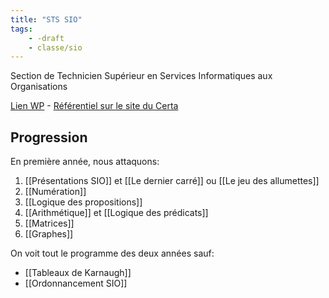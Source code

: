```yaml
---
title: "STS SIO"
tags:
    - -draft
    - classe/sio
---
```


Section de Technicien Supérieur en
Services Informatiques aux Organisations

[Lien WP](https://fr.wikipedia.org/wiki/Brevet_de_technicien_sup%C3%A9rieur_-_Services_informatiques_aux_organisations) - [Référentiel sur le site du Certa](https://www.reseaucerta.org/le-nouveau-bts-sio-2021)

## Progression

En première année, nous attaquons:

1. [[Présentations SIO]] et
  [[Le dernier carré]] ou [[Le jeu des allumettes]]
1. [[Numération]]
2. [[Logique des propositions]]
3. [[Arithmétique]] et [[Logique des prédicats]]
4. [[Matrices]]
5. [[Graphes]]

On voit tout le programme des deux années
sauf:

- [[Tableaux de Karnaugh]]
- [[Ordonnancement SIO]]

